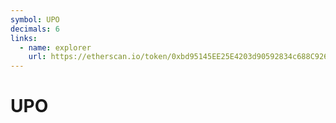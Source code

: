 ```yaml
---
symbol: UPO
decimals: 6
links:
  - name: explorer
    url: https://etherscan.io/token/0xbd95145EE25E4203d90592834c688C92653532A6
---
```


# UPO
